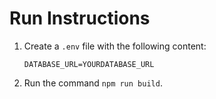 # Run Instructions

1. Create a `.env` file with the following content:
    ```
    DATABASE_URL=YOURDATABASE_URL
    ```

2. Run the command `npm run build`.
